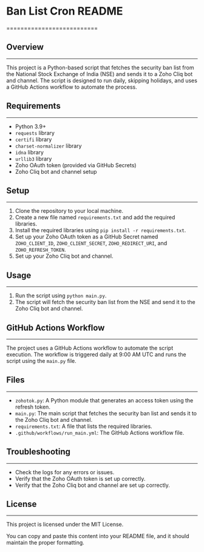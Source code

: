 

# Ban List Cron README
==========================

## Overview
------------

This project is a Python-based script that fetches the security ban list from the National Stock Exchange of India (NSE) and sends it to a Zoho Cliq bot and channel. The script is designed to run daily, skipping holidays, and uses a GitHub Actions workflow to automate the process.

## Requirements
---------------

* Python 3.9+
* `requests` library
* `certifi` library
* `charset-normalizer` library
* `idna` library
* `urllib3` library
* Zoho OAuth token (provided via GitHub Secrets)
* Zoho Cliq bot and channel setup

## Setup
--------

1. Clone the repository to your local machine.
2. Create a new file named `requirements.txt` and add the required libraries.
3. Install the required libraries using `pip install -r requirements.txt`.
4. Set up your Zoho OAuth token as a GitHub Secret named `ZOHO_CLIENT_ID`, `ZOHO_CLIENT_SECRET`, `ZOHO_REDIRECT_URI`, and `ZOHO_REFRESH_TOKEN`.
5. Set up your Zoho Cliq bot and channel.

## Usage
-----

1. Run the script using `python main.py`.
2. The script will fetch the security ban list from the NSE and send it to the Zoho Cliq bot and channel.

## GitHub Actions Workflow
---------------------------

The project uses a GitHub Actions workflow to automate the script execution. The workflow is triggered daily at 9:00 AM UTC and runs the script using the `main.py` file.

## Files
------

* `zohotok.py`: A Python module that generates an access token using the refresh token.
* `main.py`: The main script that fetches the security ban list and sends it to the Zoho Cliq bot and channel.
* `requirements.txt`: A file that lists the required libraries.
* `.github/workflows/run_main.yml`: The GitHub Actions workflow file.

## Troubleshooting
-----------------

* Check the logs for any errors or issues.
* Verify that the Zoho OAuth token is set up correctly.
* Verify that the Zoho Cliq bot and channel are set up correctly.

## License
-------

This project is licensed under the MIT License.

You can copy and paste this content into your README file, and it should maintain the proper formatting.
